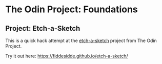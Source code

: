 # The Odin Project: Foundations

## Project: Etch-a-Sketch

This is a quick hack attempt at the [etch-a-sketch](https://www.theodinproject.com/courses/foundations/lessons/etch-a-sketch-project) project from The Odin Project.

Try it out here: https://fiddesidde.github.io/etch-a-sketch/
